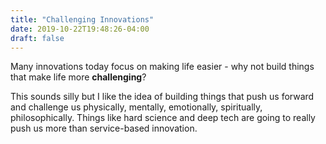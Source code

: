 ```yaml
---
title: "Challenging Innovations"
date: 2019-10-22T19:48:26-04:00
draft: false
---
```

Many innovations today focus on making life easier - why not build things that make life more **challenging**?

This sounds silly but I like the idea of building things that push us forward and challenge us physically, mentally, emotionally, spiritually, philosophically. Things like hard science and deep tech are going to really push us more than service-based innovation.

